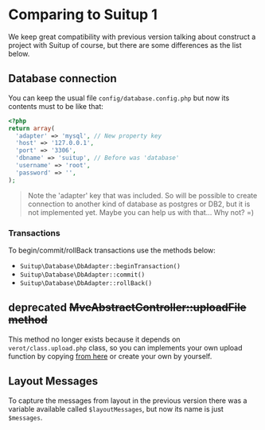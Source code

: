 # Comparing to Suitup 1

We keep great compatibility with previous version talking about construct a project with Suitup of course, but there are
some differences as the list below.

## Database connection
You can keep the usual file `config/database.config.php` but now its contents must to be like that:

```php
<?php
return array(
  'adapter' => 'mysql', // New property key
  'host' => '127.0.0.1',
  'port' => '3306',
  'dbname' => 'suitup', // Before was 'database'
  'username' => 'root',
  'password' => '',
);
```

  > Note the 'adapter' key that was included. So will be possible to create connection to
  another kind of database as postgres or DB2, but it is not implemented yet.
  Maybe you can help us with that... Why not? =)

### Transactions

To begin/commit/rollBack transactions use the methods below:

  - `Suitup\Database\DbAdapter::beginTransaction()`
  - `Suitup\Database\DbAdapter::commit()`
  - `Suitup\Database\DbAdapter::rollBack()`

## **deprecated** ~~MvcAbstractController::uploadFile method~~

This method no longer exists because it depends on `verot/class.upload.php` class, so you can implements your own upload function by copying [from here](https://github.com/braghimsistemas/suitup-php/blob/v1/src/Mvc/MvcAbstractController.php#L454) or create your own by yourself.

## Layout Messages

To capture the messages from layout in the previous version there was a variable available called `$layoutMessages`, but
now its name is just `$messages`.




